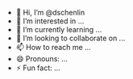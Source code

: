 - 👋 Hi, I’m @dschenlin
- 👀 I’m interested in ...
- 🌱 I’m currently learning ...
- 💞️ I’m looking to collaborate on ...
- 📫 How to reach me ...
- 😄 Pronouns: ...
- ⚡ Fun fact: ...

<!---
dschenlin/dschenlin is a ✨ special ✨ repository because its `README.md` (this file) appears on your GitHub profile.
You can click the Preview link to take a look at your changes.
--->
